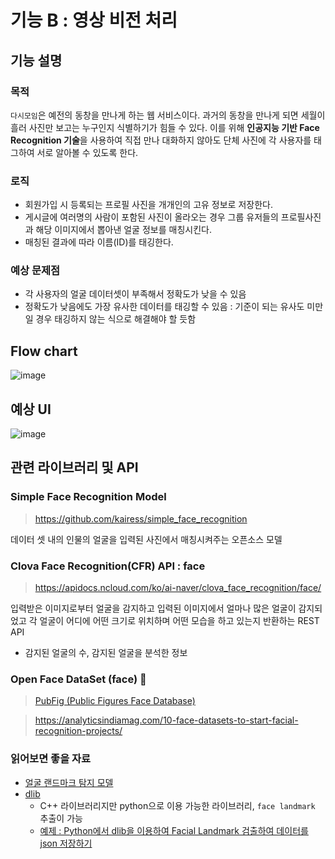 # 기능 B : 영상 비전 처리

## 기능 설명

### 목적

`다시모임`은 예전의 동창을 만나게 하는 웹 서비스이다.
과거의 동창을 만나게 되면 세월이 흘러 사진만 보고는 누구인지 식별하기가 힘들 수 있다.
이를 위해 **인공지능 기반 Face Recognition 기술**을 사용하여 직접 만나 대화하지 않아도 단체 사진에 각 사용자를 태그하여 서로 알아볼 수 있도록 한다.

### 로직

- 회원가입 시 등록되는 프로필 사진을 개개인의 고유 정보로 저장한다.
- 게시글에 여러명의 사람이 포함된 사진이 올라오는 경우 그룹 유저들의 프로필사진과 해당 이미지에서 뽑아낸 얼굴 정보를 매칭시킨다.
- 매칭된 결과에 따라 이름(ID)를 태깅한다.

### 예상 문제점
- 각 사용자의 얼굴 데이터셋이 부족해서 정확도가 낮을 수 있음
- 정확도가 낮음에도 가장 유사한 데이터를 태깅할 수 있음 : 기준이 되는 유사도 미만일 경우 태깅하지 않는 식으로 해결해야 할 듯함


## Flow chart  
![image](https://user-images.githubusercontent.com/46911854/89036966-abcb8700-d378-11ea-8dc1-4dae62008517.png)  

## 예상 UI

![image](https://user-images.githubusercontent.com/43700074/89024829-b843e580-d360-11ea-9978-943d8bae130c.png)


## 관련 라이브러리 및 API

### Simple Face Recognition Model

> https://github.com/kairess/simple_face_recognition

데이터 셋 내의 인물의 얼굴을 입력된 사진에서 매칭시켜주는 오픈소스 모델

### Clova Face Recognition(CFR) API : face

> https://apidocs.ncloud.com/ko/ai-naver/clova_face_recognition/face/

입력받은 이미지로부터 얼굴을 감지하고 입력된 이미지에서 얼마나 많은 얼굴이 감지되었고 각 얼굴이 어디에 어떤 크기로 위치하며 어떤 모습을 하고 있는지 반환하는 REST API
- 감지된 얼굴의 수, 감지된 얼굴을 분석한 정보

### Open Face DataSet (face) 🙂

> [PubFig (Public Figures Face Database)](https://www.cs.columbia.edu/CAVE/databases/pubfig)

> https://analyticsindiamag.com/10-face-datasets-to-start-facial-recognition-projects/


### 읽어보면 좋을 자료

- [얼굴 랜드마크 탐지 모델](https://blog.naver.com/PostView.nhn?blogId=chandong83&logNo=221487549771&categoryNo=0&parentCategoryNo=0&viewDate=&currentPage=1&postListTopCurrentPage=1&from=postView)
- [dlib](http://dlib.net/python/index.html)
  - C++ 라이브러리지만 python으로 이용 가능한 라이브러리, `face landmark` 추출이 가능
  - [예제 : Python에서 dlib을 이용하여 Facial Landmark 검출하여 데이터를 json 저장하기](https://velog.io/@choiiis/Python%EC%97%90%EC%84%9C-dlib%EC%9D%84-%EC%9D%B4%EC%9A%A9%ED%95%98%EC%97%AC-Facial-Landmark-%EA%B2%80%EC%B6%9C%ED%95%98%EC%97%AC-%EB%8D%B0%EC%9D%B4%ED%84%B0%EB%A5%BC-json-%EC%A0%80%EC%9E%A5%ED%95%98%EA%B8%B0)
